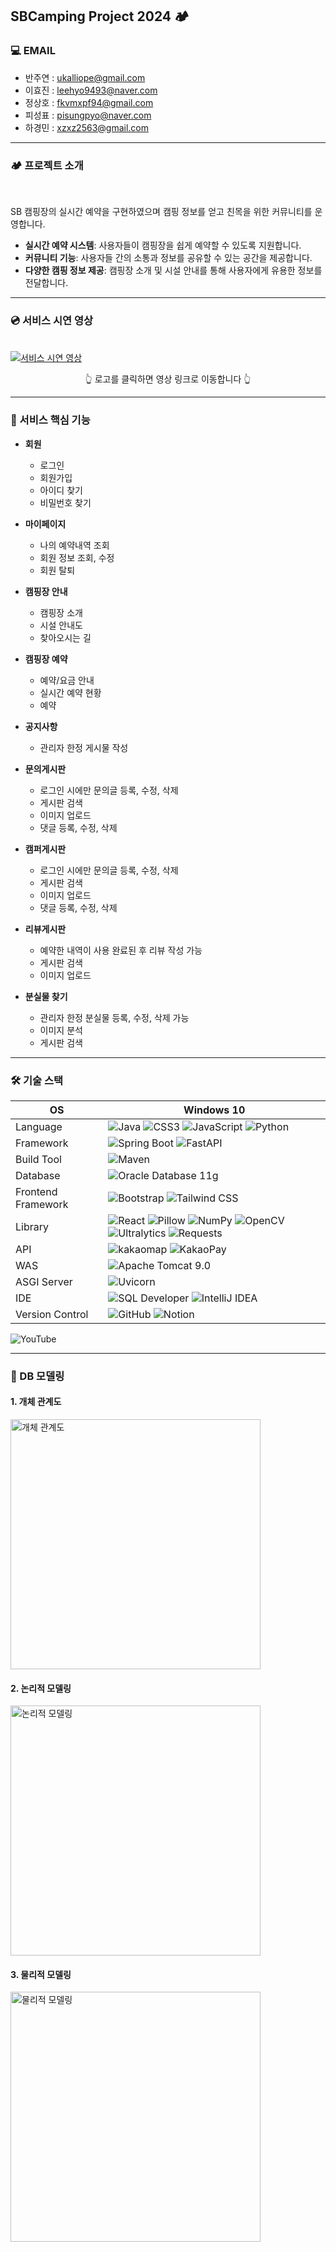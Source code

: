 ## SBCamping Project 2024 🏕

### 💻 EMAIL

- 반주연 : <ukalliope@gmail.com>
- 이효진 : <leehyo9493@naver.com>
- 정상호 : <fkvmxpf94@gmail.com>
- 피성표 : <pisungpyo@naver.com>
- 하경민 : <xzxz2563@gmail.com>

<hr/>

### 🏕 프로젝트 소개

<br>

SB 캠핑장의 실시간 예약을 구현하였으며 캠핑 정보를 얻고 친목을 위한 커뮤니티를 운영합니다.

- **실시간 예약 시스템**: 사용자들이 캠핑장을 쉽게 예약할 수 있도록 지원합니다.
- **커뮤니티 기능**: 사용자들 간의 소통과 정보를 공유할 수 있는 공간을 제공합니다.
- **다양한 캠핑 정보 제공**: 캠핑장 소개 및 시설 안내를 통해 사용자에게 유용한 정보를 전달합니다.

<hr/>


### 💿 서비스 시연 영상

<br>
<a href="https://youtu.be/xVME9QKvWd0" target="_blank">
    <img src="https://github.com/vanjooda/SBC2024/blob/main/sbc_front/src/images/logo/logo2-7.png" alt="서비스 시연 영상">
</a>

<p align="center">👆 로고를 클릭하면 영상 링크로 이동합니다 👆</p>


<hr/>

### 🎯 서비스 핵심 기능


- **회원**
  - 로그인
  - 회원가입
  - 아이디 찾기
  - 비밀번호 찾기

- **마이페이지**
  - 나의 예약내역 조회
  - 회원 정보 조회, 수정
  - 회원 탈퇴

- **캠핑장 안내**
  - 캠핑장 소개
  - 시설 안내도
  - 찾아오시는 길

- **캠핑장 예약**
  - 예약/요금 안내
  - 실시간 예약 현황
  - 예약

- **공지사항**
  - 관리자 한정 게시물 작성

- **문의게시판**
  - 로그인 시에만 문의글 등록, 수정, 삭제
  - 게시판 검색
  - 이미지 업로드
  - 댓글 등록, 수정, 삭제

- **캠퍼게시판**
  - 로그인 시에만 문의글 등록, 수정, 삭제
  - 게시판 검색
  - 이미지 업로드
  - 댓글 등록, 수정, 삭제

- **리뷰게시판**
  - 예약한 내역이 사용 완료된 후 리뷰 작성 가능
  - 게시판 검색
  - 이미지 업로드

- **분실물 찾기**
  - 관리자 한정 분실물 등록, 수정, 삭제 가능
  - 이미지 분석
  - 게시판 검색

<hr />

### 🛠 기술 스택
OS | Windows 10
--- | --- |
Language | ![Java](https://img.shields.io/badge/JAVA-000?style=for-the-badge&logo=java&logoColor=white) ![CSS3](https://img.shields.io/badge/css3-1572B6?style=for-the-badge&logo=css3&logoColor=white) ![JavaScript](https://img.shields.io/badge/javascript-F7DF1E?style=for-the-badge&logo=javascript&logoColor=black) ![Python](https://img.shields.io/badge/Python-3776AB?style=for-the-badge&logo=python&logoColor=white) 
Framework | ![Spring Boot](https://img.shields.io/badge/Spring%20Boot-6DB33F?style=for-the-badge&logo=springboot&logoColor=white) ![FastAPI](https://img.shields.io/badge/FastAPI-005571?style=for-the-badge&logo=fastapi&logoColor=white) 
Build Tool | ![Maven](https://img.shields.io/badge/Apache%20Maven-C71A36?style=for-the-badge&logo=apachemaven&logoColor=white)
Database | ![Oracle Database 11g](https://img.shields.io/badge/Oracle-F80000?style=for-the-badge&logo=oracle&logoColor=white)
Frontend Framework| ![Bootstrap](https://img.shields.io/badge/Bootstrap-563D7C?style=for-the-badge&logo=bootstrap&logoColor=white) ![Tailwind CSS](https://img.shields.io/badge/Tailwind%20CSS-06B6D4?style=for-the-badge&logo=tailwindcss&logoColor=white) 
Library | ![React](https://img.shields.io/badge/React-61DAFB?style=for-the-badge&logo=react&logoColor=black) ![Pillow](https://img.shields.io/badge/Pillow-EE6E9C?style=for-the-badge&logo=pillow&logoColor=white) ![NumPy](https://img.shields.io/badge/NumPy-013243?style=for-the-badge&logo=numpy&logoColor=white) ![OpenCV](https://img.shields.io/badge/OpenCV-5C3EE8?style=for-the-badge&logo=opencv&logoColor=white) ![Ultralytics](https://img.shields.io/badge/Ultralytics-1D6FBA?style=for-the-badge&logo=ultralytics&logoColor=white) ![Requests](https://img.shields.io/badge/Requests-FF4F4F?style=for-the-badge&logo=requests&logoColor=white)
API | ![kakaomap](https://img.shields.io/badge/kakaomap-FFCD00?style=for-the-badge) ![KakaoPay](https://img.shields.io/badge/KakaoPay-FFCC00?style=for-the-badge&logo=kakaopay&logoColor=black) 
WAS |![Apache Tomcat 9.0](https://img.shields.io/badge/Apache%20Tomcat%20-F8DC75?style=for-the-badge&logo=apachetomcat&logoColor=black)
ASGI Server | ![Uvicorn](https://img.shields.io/badge/Uvicorn-7DD3FC?style=for-the-badge&logo=uvicorn&logoColor=black) 
IDE | ![SQL Developer](https://img.shields.io/badge/SQL%20Developer-000?style=for-the-badge&logo=oracle&logoColor=white) ![IntelliJ IDEA](https://img.shields.io/badge/IntelliJ%20IDEA-000?style=for-the-badge&logo=intellijidea&logoColor=white)
Version Control | ![GitHub](https://img.shields.io/badge/GitHub-181717?style=for-the-badge&logo=GitHub&logoColor=white) ![Notion](https://img.shields.io/badge/notion-000000?style=for-the-badge&logo=notion&logoColor=white)
![YouTube](https://img.shields.io/badge/YOUTUBE-FF0000?style=for-the-badge&logo=youtube&logoColor=white)

<hr/>

### 📖 DB 모델링


#### 1. 개체 관계도
<img src="https://github.com/vanjooda/SBC2024/blob/main/%EA%B0%9C%EC%B2%B4%EA%B4%80%EA%B3%84%EB%8F%84_%EC%B5%9C%EC%A2%85.png" alt="개체 관계도" width="400">

<br>

#### 2. 논리적 모델링
<img src="https://github.com/vanjooda/SBC2024/blob/main/%EB%85%BC%EB%A6%AC%EC%A0%81%EB%AA%A8%EB%8D%B8_%EC%B5%9C%EC%A2%85.png" alt="논리적 모델링" width="400">

<br>

#### 3. 물리적 모델링
<img src="https://github.com/vanjooda/SBC2024/blob/main/%EB%AC%BC%EB%A6%AC%EC%A0%81%EB%AA%A8%EB%8D%B8_%EC%B5%9C%EC%A2%85.png" alt="물리적 모델링" width="400">

<br>
